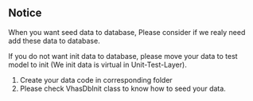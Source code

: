﻿## Notice

When you want seed data to database, 
Please consider if we realy need add these data to database.

If you do not want init data to database, please move your
data to test model to init (We init data is virtual in Unit-Test-Layer).

1. Create your data code in corresponding folder
2. Please check VhasDbInit class to know how to seed your data.